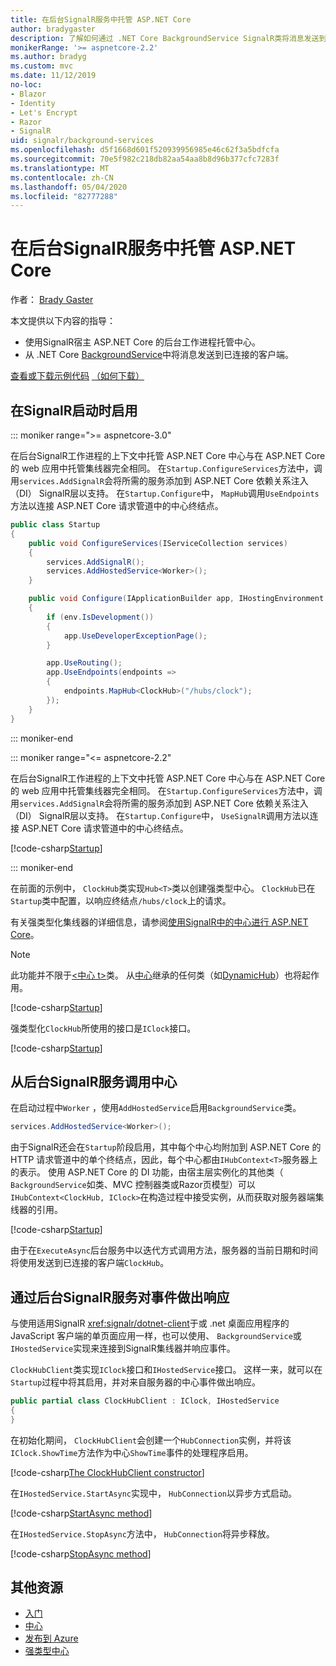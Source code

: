 ```yaml
---
title: 在后台SignalR服务中托管 ASP.NET Core
author: bradygaster
description: 了解如何通过 .NET Core BackgroundService SignalR类将消息发送到客户端。
monikerRange: '>= aspnetcore-2.2'
ms.author: bradyg
ms.custom: mvc
ms.date: 11/12/2019
no-loc:
- Blazor
- Identity
- Let's Encrypt
- Razor
- SignalR
uid: signalr/background-services
ms.openlocfilehash: d5f1668d601f520939956985e46c62f3a5bdfcfa
ms.sourcegitcommit: 70e5f982c218db82aa54aa8b8d96b377cfc7283f
ms.translationtype: MT
ms.contentlocale: zh-CN
ms.lasthandoff: 05/04/2020
ms.locfileid: "82777288"
---
```

# <a name="host-aspnet-core-signalr-in-background-services"></a>在后台SignalR服务中托管 ASP.NET Core

作者： [Brady Gaster](https://twitter.com/bradygaster)

本文提供以下内容的指导：

* 使用SignalR宿主 ASP.NET Core 的后台工作进程托管中心。
* 从 .NET Core [BackgroundService](xref:Microsoft.Extensions.Hosting.BackgroundService)中将消息发送到已连接的客户端。

[查看或下载示例代码](https://github.com/dotnet/AspNetCore.Docs/tree/master/aspnetcore/signalr/background-service/sample/) [（如何下载）](xref:index#how-to-download-a-sample)

## <a name="enable-signalr-in-startup"></a>在SignalR启动时启用

::: moniker range=">= aspnetcore-3.0"

在后台SignalR工作进程的上下文中托管 ASP.NET Core 中心与在 ASP.NET Core 的 web 应用中托管集线器完全相同。 在`Startup.ConfigureServices`方法中，调用`services.AddSignalR`会将所需的服务添加到 ASP.NET Core 依赖关系注入（DI） SignalR层以支持。 在`Startup.Configure`中， `MapHub`调用`UseEndpoints`方法以连接 ASP.NET Core 请求管道中的中心终结点。

```csharp
public class Startup
{
    public void ConfigureServices(IServiceCollection services)
    {
        services.AddSignalR();
        services.AddHostedService<Worker>();
    }

    public void Configure(IApplicationBuilder app, IHostingEnvironment env)
    {
        if (env.IsDevelopment())
        {
            app.UseDeveloperExceptionPage();
        }

        app.UseRouting();
        app.UseEndpoints(endpoints =>
        {
            endpoints.MapHub<ClockHub>("/hubs/clock");
        });
    }
}
```

::: moniker-end

::: moniker range="<= aspnetcore-2.2"

在后台SignalR工作进程的上下文中托管 ASP.NET Core 中心与在 ASP.NET Core 的 web 应用中托管集线器完全相同。 在`Startup.ConfigureServices`方法中，调用`services.AddSignalR`会将所需的服务添加到 ASP.NET Core 依赖关系注入（DI） SignalR层以支持。 在`Startup.Configure`中， `UseSignalR`调用方法以连接 ASP.NET Core 请求管道中的中心终结点。

[!code-csharp[Startup](background-service/sample/Server/Startup.cs?name=Startup)]

::: moniker-end

在前面的示例中， `ClockHub`类实现`Hub<T>`类以创建强类型中心。 `ClockHub`已在`Startup`类中配置，以响应终结点`/hubs/clock`上的请求。

有关强类型化集线器的详细信息，请参阅[使用SignalR中的中心进行 ASP.NET Core](xref:signalr/hubs#strongly-typed-hubs)。

> [!NOTE]
> 此功能并不限于[\<中心 t>](xref:Microsoft.AspNetCore.SignalR.Hub`1)类。 从[中心](xref:Microsoft.AspNetCore.SignalR.Hub)继承的任何类（如[DynamicHub](xref:Microsoft.AspNetCore.SignalR.DynamicHub)）也将起作用。

[!code-csharp[Startup](background-service/sample/Server/ClockHub.cs?name=ClockHub)]

强类型化`ClockHub`所使用的接口是`IClock`接口。

[!code-csharp[Startup](background-service/sample/HubServiceInterfaces/IClock.cs?name=IClock)]

## <a name="call-a-signalr-hub-from-a-background-service"></a>从后台SignalR服务调用中心

在启动过程中`Worker` ，使用`AddHostedService`启用`BackgroundService`类。

```csharp
services.AddHostedService<Worker>();
```

由于SignalR还会在`Startup`阶段启用，其中每个中心均附加到 ASP.NET Core 的 HTTP 请求管道中的单个终结点，因此，每个中心都由`IHubContext<T>`服务器上的表示。 使用 ASP.NET Core 的 DI 功能，由宿主层实例化的其他类（ `BackgroundService`如类、MVC 控制器类或Razor页模型）可以`IHubContext<ClockHub, IClock>`在构造过程中接受实例，从而获取对服务器端集线器的引用。

[!code-csharp[Startup](background-service/sample/Server/Worker.cs?name=Worker)]

由于在`ExecuteAsync`后台服务中以迭代方式调用方法，服务器的当前日期和时间将使用发送到已连接的客户端`ClockHub`。

## <a name="react-to-signalr-events-with-background-services"></a>通过后台SignalR服务对事件做出响应

与使用适用SignalR <xref:signalr/dotnet-client>于或 .net 桌面应用程序的 JavaScript 客户端的单页面应用一样，也可以使用、 `BackgroundService`或`IHostedService`实现来连接到SignalR集线器并响应事件。

`ClockHubClient`类实现`IClock`接口和`IHostedService`接口。 这样一来，就可以在`Startup`过程中将其启用，并对来自服务器的中心事件做出响应。

```csharp
public partial class ClockHubClient : IClock, IHostedService
{
}
```

在初始化期间， `ClockHubClient`会创建一个`HubConnection`实例，并将该`IClock.ShowTime`方法作为中心`ShowTime`事件的处理程序启用。

[!code-csharp[The ClockHubClient constructor](background-service/sample/Clients.ConsoleTwo/ClockHubClient.cs?name=ClockHubClientCtor)]

在`IHostedService.StartAsync`实现中， `HubConnection`以异步方式启动。

[!code-csharp[StartAsync method](background-service/sample/Clients.ConsoleTwo/ClockHubClient.cs?name=StartAsync)]

在`IHostedService.StopAsync`方法中， `HubConnection`将异步释放。

[!code-csharp[StopAsync method](background-service/sample/Clients.ConsoleTwo/ClockHubClient.cs?name=StopAsync)]

## <a name="additional-resources"></a>其他资源

* [入门](xref:tutorials/signalr)
* [中心](xref:signalr/hubs)
* [发布到 Azure](xref:signalr/publish-to-azure-web-app)
* [强类型中心](xref:signalr/hubs#strongly-typed-hubs)
